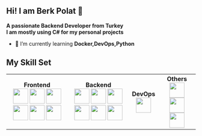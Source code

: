 ## Hi! I am Berk Polat 👋
**A passionate Backend Developer from Turkey** <br/>
**I am mostly using C# for my personal projects** <br/>
- 🌱 I’m currently learning **Docker,DevOps,Python**

## My Skill Set

<table>
  <tr>
    <td align="center">
      <strong>Frontend</strong><br>
      <img src="https://cdn.jsdelivr.net/gh/devicons/devicon/icons/python/python-original.svg" width="40" height="40"/> 
      <img src="https://cdn.jsdelivr.net/gh/devicons/devicon/icons/flask/flask-original.svg" width="40" height="40"/> 
      <img src="https://cdn.jsdelivr.net/gh/devicons/devicon/icons/html5/html5-original.svg" width="40" height="40"/> 
      <img src="https://cdn.jsdelivr.net/gh/devicons/devicon/icons/css3/css3-original.svg" width="40" height="40"/> 
      <img src="https://cdn.jsdelivr.net/gh/devicons/devicon/icons/javascript/javascript-original.svg" width="40" height="40"/> 
      <img src="https://cdn.jsdelivr.net/gh/devicons/devicon/icons/bootstrap/bootstrap-original.svg" width="40" height="40"/>
    </td>
    <td align="center">
      <strong>Backend</strong><br>
      <img src="https://cdn.jsdelivr.net/gh/devicons/devicon/icons/dotnetcore/dotnetcore-original.svg" width="40" height="40"/> 
      <img src="https://cdn.jsdelivr.net/gh/devicons/devicon/icons/csharp/csharp-original.svg" width="40" height="40"/> 
      <img src="https://cdn.jsdelivr.net/gh/devicons/devicon/icons/microsoftsqlserver/microsoftsqlserver-plain.svg" width="40" height="40"/> 
      <img src="https://cdn.jsdelivr.net/gh/devicons/devicon/icons/mysql/mysql-original.svg" width="40" height="40"/> 
      <img src="https://cdn.jsdelivr.net/gh/devicons/devicon/icons/postgresql/postgresql-original.svg" width="40" height="40"/> 
      <img src="https://cdn.jsdelivr.net/gh/devicons/devicon/icons/git/git-original.svg" width="40" height="40"/>
    </td>
    <td align="center">
      <strong>DevOps</strong><br>
      <img src="https://cdn.jsdelivr.net/gh/devicons/devicon/icons/docker/docker-original.svg" width="40" height="40"/>
    </td>
    <td align="center">
      <strong>Others</strong><br>
      <img src="https://cdn.jsdelivr.net/gh/devicons/devicon/icons/rabbitmq/rabbitmq-original.svg" width="40" height="40"/> 
      <img src="https://cdn.jsdelivr.net/gh/devicons/devicon/icons/kotlin/kotlin-original.svg" width="40" height="40"/> 
      <img src="https://cdn.jsdelivr.net/gh/devicons/devicon/icons/apache/apache-original-wordmark.svg" width="40" height="40"/>
    </td>
  </tr>
</table>



<!--
**berk2k/berk2k** is a ✨ _special_ ✨ repository because its `README.md` (this file) appears on your GitHub profile.

Here are some ideas to get you started:

- 🔭 I’m currently working on ...
- 🌱 I’m currently learning ...
- 👯 I’m looking to collaborate on ...
- 🤔 I’m looking for help with ...
- 💬 Ask me about ...
- 📫 How to reach me: ...
- 😄 Pronouns: ...
- ⚡ Fun fact: ...
-->
